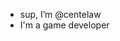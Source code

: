 - sup, I’m @centelaw
- I'm a game developer
<!---
mevacent/mevacent is a ✨ special ✨ repository because its `README.md` (this file) appears on your GitHub profile.
You can click the Preview link to take a look at your changes.
--->
